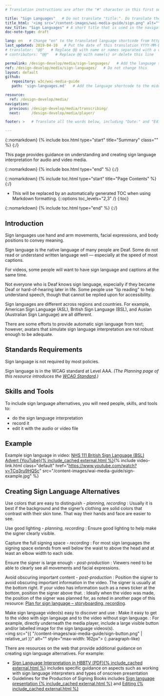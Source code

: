 ```yaml
---
# Translation instructions are after the "#" character in this first section. They are comments that do not show up in the web page. You do not need to translate the instructions after #.

title: "Sign Languages"   # Do not translate "title:". Do translate the text after "title:".
title_html: '<img src="/content-images/wai-media-guide/sign.png" alt="" class="" style="float: right; height: 2em;">Sign Languages'
nav_title: "Sign Languages" # A short title that is used in the navigation
doc-note-type: draft

lang: en   # Change "en" to the translated language shortcode from https://www.iana.org/assignments/language-subtag-registry/language-subtag-registry
last_updated: 2019-04-10   # Put the date of this translation YYYY-MM-DD (with month in the middle)
# translator: "@@"   # Replace @@ with name or names separated with a comma
# contributors: "@@"   # Replace @@ with name(s) or delete this line

permalink: /design-develop/media/sign-languages/   # Add the language shortcode to the end; for example /fundamentals/accessibility-intro/fr
ref: /design-develop/media/sign-languages/   # Do not change this
layout: default
github:
   repository: w3c/wai-media-guide
   path: 'sign-languages.md'   # Add the language shortcode to the middle of the filename, for example index.fr.md

resource:
  ref: /design-develop/media/
navigation:
  previous: /design-develop/media/transcribing/
  next:     /design-develop/media/player/

footer: >   # Translate all the words below, including "Date:" and "Editor:". 

---
```


{::nomarkdown}
{% include box.html type="start" title="Summary" class="" %}
{:/}

This page provides guidance on understanding and creating sign language interpretation for audio and video media.

{::nomarkdown}
{% include box.html type="end" %}
{:/}

{::nomarkdown}
{% include toc.html type="start" title="Page Contents" %}
{:/}

- This will be replaced by an automatically generated TOC when using Markdown formatting.
{::options toc_levels="2,3" /}
{:toc}

{::nomarkdown}
{% include toc.html type="end" %}
{:/}

## Introduction

Sign languages use hand and arm movements, facial expressions, and body positions to convey meaning.

Sign language is the native language of many people are Deaf. Some do not read or understand written language well &mdash; especially at the speed of most captions.

For videos, some people will want to have sign language and captions at the same time.

Not everyone who is Deaf knows sign language, especially if they became Deaf or hard-of-hearing later in life. Some people use "lip reading" to help understand speech, though that cannot be replied upon for accessibility.

Sign languages are different across regions and countries. For example, American Sign Language (ASL), British Sign Language (BSL), and Auslan (Australian Sign Language) are all different.

There are some efforts to provide automatic sign language from text; however, avatars that simulate sign language interpretation are not robust enough to be adequate.

## Standards Requirements

Sign language is not required by most policies.

Sign language is in the WCAG standard at Level AAA. _(The Planning page of this resource introduces the [WCAG Standard](https://wai-media-guide.netlify.com/design-develop/media/planning/#wcag-standard).)_

## Skills and Tools

To include sign language alternatives, you will need people, skills, and tools to:
* do the sign language interpretation
* record it
* edit it with the audio or video file

## Example

Example sign language in video: [NHS 111 British Sign Language (BSL) Advert (YouTube){% include_cached external.html %}](https://www.youtube.com/watch?v=TCq3ru9HQSc){% include video-link.html class="default" href="https://www.youtube.com/watch?v=TCq3ru9HQSc" src="/content-images/wai-media-guide/sign-example.jpg" %}

## Creating Sign Language Alternatives

Use colors that are easy to distinguish - _planning, recording_
: Usually it is best if the background and the signer’s clothing are solid colors that contrast with their skin tone. That way their hands and face are easier to see.

Use good lighting - _planning, recording_
: Ensure good lighting to help make the signer clearly visible.

Capture the full signing space - _recording_
: For most sign languages the signing space extends from well below the waist to above the head and at least an elbow width to each side.

Ensure the signer is large enough - _post-production_
: Viewers need to be able to clearly see all movements and facial expressions.

Avoid obscuring important content - _post-production_
: Position the signer to avoid obscuring important information in the video. The signer is usually at the bottom right. If your video has information such as a news ticker at the bottom, position the signer above that.
: Ideally when the video was made, the position of the signer was planned for, as noted in another page of this resource: [Plan for sign language – storyboarding, recording](/design-develop/media/av-content/#plan-for-sign-language--storyboarding-recording).

Make sign language video(s) easy to discover and use
: Make it easy to get to the video with sign langauge and to the video without sign language.
: For example, directly underneath the media player, include a large visible button and/or labelled image for the sign language videos(s).<br><img src="{{ "/content-images/wai-media-guide/sign-button.png" | relative_url }}" alt="" style="max-width: 162px">
{:.paragraph-like}

There are resources on the web that provide additional guidance on creating sign language alternatives. For example:
* [Sign Language Interpretation in HBBTV (PDF){% include_cached external.html %}](http://pagines.uab.cat/hbb4all/sites/pagines.uab.cat.hbb4all/files/sign_language_interpreting_in_hbbtv.pdf) includes specific guidance on aspects such as working with sign language interpreters and types of onscreen presentation
* Guidelines for the Production of Signing Books includes [Sign language presentation {% include_cached external.html %}](http://www.sign-lang.uni-hamburg.de/signingbooks/deliver/d31/deliv_31_part3-2.html#3.2.2.6) and [Editing {% include_cached external.html %}](http://www.sign-lang.uni-hamburg.de/signingbooks/sbrc/grid/d71/guide13.htm)
